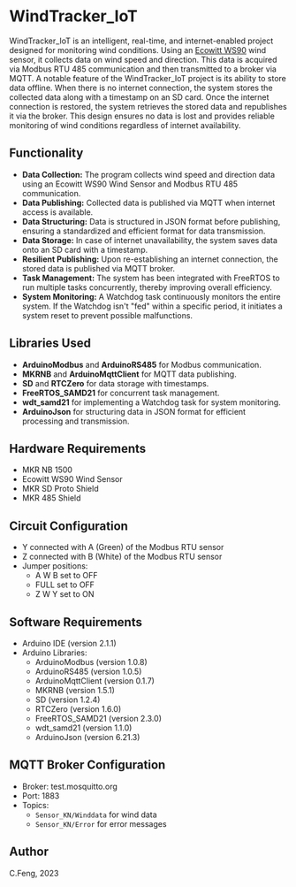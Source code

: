 # WindTracker_IoT

WindTracker_IoT is an intelligent, real-time, and internet-enabled project designed for monitoring wind conditions. Using an [Ecowitt WS90](https://www.ecowitt.com/shop/goodsDetail/287) wind sensor, it collects data on wind speed and direction. This data is acquired via Modbus RTU 485 communication and then transmitted to a broker via MQTT. A notable feature of the WindTracker_IoT project is its ability to store data offline. When there is no internet connection, the system stores the collected data along with a timestamp on an SD card. Once the internet connection is restored, the system retrieves the stored data and republishes it via the broker. This design ensures no data is lost and provides reliable monitoring of wind conditions regardless of internet availability.

## Functionality

-   **Data Collection:** The program collects wind speed and direction data using an Ecowitt WS90 Wind Sensor and Modbus RTU 485 communication.
-   **Data Publishing:** Collected data is published via MQTT when internet access is available.
-   **Data Structuring:** Data is structured in JSON format before publishing, ensuring a standardized and efficient format for data transmission.
-   **Data Storage:** In case of internet unavailability, the system saves data onto an SD card with a timestamp.
-   **Resilient Publishing:** Upon re-establishing an internet connection, the stored data is published via MQTT broker.
-   **Task Management:** The system has been integrated with FreeRTOS to run multiple tasks concurrently, thereby improving overall efficiency.
-   **System Monitoring:** A Watchdog task continuously monitors the entire system. If the Watchdog isn't "fed" within a specific period, it initiates a system reset to prevent possible malfunctions.

## Libraries Used

-   **ArduinoModbus** and **ArduinoRS485** for Modbus communication.
-   **MKRNB** and **ArduinoMqttClient** for MQTT data publishing.
-   **SD** and **RTCZero** for data storage with timestamps.
-   **FreeRTOS_SAMD21** for concurrent task management.
-   **wdt_samd21** for implementing a Watchdog task for system monitoring.
-   **ArduinoJson** for structuring data in JSON format for efficient processing and transmission.

## Hardware Requirements

-   MKR NB 1500
-   Ecowitt WS90 Wind Sensor
-   MKR SD Proto Shield
-   MKR 485 Shield

## Circuit Configuration

-   Y connected with A (Green) of the Modbus RTU sensor
-   Z connected with B (White) of the Modbus RTU sensor
-   Jumper positions:
    -   A W B set to OFF
    -   FULL set to OFF
    -   Z W Y set to ON

## Software Requirements

-   Arduino IDE (version 2.1.1)
-   Arduino Libraries:
    -   ArduinoModbus (version 1.0.8)
    -   ArduinoRS485 (version 1.0.5)
    -   ArduinoMqttClient (version 0.1.7)
    -   MKRNB (version 1.5.1)
    -   SD (version 1.2.4)
    -   RTCZero (version 1.6.0)
    -   FreeRTOS_SAMD21 (version 2.3.0)
    -   wdt_samd21 (version 1.1.0)
    -   ArduinoJson (version 6.21.3)

## MQTT Broker Configuration

-   Broker: test.mosquitto.org
-   Port: 1883
-   Topics:
    -   `Sensor_KN/Winddata` for wind data
    -   `Sensor_KN/Error` for error messages

## Author

C.Feng, 2023
